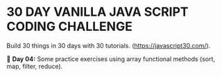 # 30 DAY VANILLA JAVA SCRIPT CODING CHALLENGE
Build 30 things in 30 days with 30 tutorials. (https://javascript30.com/).

💪 **Day 04:** Some practice exercises using array functional methods (sort, map, filter, reduce).
